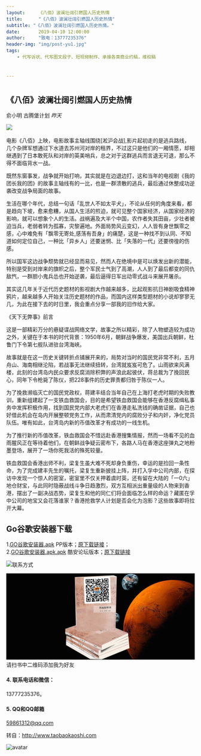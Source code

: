 ```yaml
---
layout:     《八佰》波澜壮阔引燃国人历史热情
title:      "《八佰》波澜壮阔引燃国人历史热情"
subtitle: "《八佰》波澜壮阔引燃国人历史热情。"
date:       2019-04-10 12:00:00
author:     "致电：13777235376"
header-img: "img/post-yu1.jpg"
tags:
    - 代写诉状、代写图文段子、短视频制作、承接各类商业约稿，维权稿


---
```


## 

# 

## 《八佰》波澜壮阔引燃国人历史热情

俞小明  古腾堡计划  *昨天*

![](https://pbs.twimg.com/media/EgvPbMKUwAAHyRy?format=jpg&name=900x900)

电影《八佰》上映，电影故事主轴线围绕[淞沪会战],影片起初走的是逃兵路线，几个杂牌军想通过下水道去苏州河对岸的租界，不过这只是他们的一厢情愿，却相继遇到了日本敢死队和对岸的英美哨兵，总之对于这群逃兵而言退无可退，那么不得不面临背水一战。

既然东窗事发，战争就开始打响，其实就是在边退边打，这和当年的电视剧《我的团长我的团》的故事主轴线有的一比，也是一群溃散的逃兵，最后通过休整成功逆袭改变战争局面的故事。

生活在哪个年代，总结一句话「乱世人不如太平犬」，不论从任何的角度来看，都是趋向下坡，愈来愈糟，从国人生活的煎迫，就可见整个国家经济，从国家经济的影响，就可以想象个人的生活。战祸遍及大半个中国，农作者失其田亩，少壮者被迫当兵，老弱者转为孤寡，灾黎遍地。外面局势风云变幻，人人皆有身世飘零之感，心中难免有「飘零无寄处,感荡有吾身」的痛楚，这是一种找不到认同、不知道如何定位自己，一种比「异乡人」还要迷惘、比「失落的一代」还要徬徨的伤感。

所以国军这边战争颓势就已经显而易见，然而人在绝境中是可以焕发出新的潜能，特别是受到对岸来的旗帜之后，整个军民士气到了高潮，人人到了最后都变的同仇敌忾，一群胆小鬼兵怂也开始逆袭，最后逼得日军出动零式战斗来展开屠杀。

其实这几年关于近代历史题材的影视剧大作越来越多，比起观影抗日神剧吸食精神鸦片，越来越多人开始关注历史题材的作品，而国内这样类型题材的小说却寥寥无几，为此在接下去的时日里，我会重点分享一部我的旧作给大家。

《天下无弊事》前言

这是一部精彩万分的悬疑谍战网络文学，故事之所以精彩，除了人物塑造较为成功之外，关键在于本书的时代背景：1950年6月，朝鲜战争爆发，美国出兵朝鲜，杜鲁门下令第七舰队进驻台湾海峡。

故事就是在这一历史关键转折点铺展开来的，局势对当时的国民党非常不利，五月舟山、海南相继沦陷，若战事无法继续扭转，台湾就岌岌可危了。山雨欲来风满楼，此刻的台湾岛内民众要求反腐消除积弊的声浪此起彼伏，蒋总裁为了挽回民心，同年下令枪毙了陈仪，把228事件的历史罪责都归咎于陈仪一人。

为了挽救濒临灭亡的国民党政权，蒋建丰结合当年自己在上海打老虎时期的失败教训，重新组建起了一支铁血救国会，目的是希望铁血救国会能够在香港反腐缉私事务中发挥积极作用，找到国民党内部大老虎们在香港走私洗钱的确凿证据，自己也好借此机会在岛内开展整顿党务工作，从而肃清党内的腐败分子和内奸，净化党员队伍。唯有如此，台湾岛内新的币值改革才有成功的一线生机。

为了推行新的币值改革，铁血救国会不惜远赴香港搜集情报，然而一场看不见的血雨腥风正在等待着他们，在朝鲜战争疑云密布下，各路人马在香港这座弹丸之地粉墨登场，展开了一场你死我活的殊死较量。

铁血救国会香港出师不利，梁复生虽大难不死却身负重伤，幸运的是捡回一条性命，为了完成建丰先生的嘱托，梁复生重新披挂上阵，并打入孚中公司内部，在探访中发现一个惊人的密室，密室里不仅关押着虞时英，还有留在大陆的「一0六」地仓财宝，与此同时隐蔽战线斗争日趋激烈，双方互相派出重量级的人物来到香港，摆出了一副决战态势，梁复生和他的同仁们将会面临怎么样的命运？藏匿在孚中公司的地宝又会花落谁家？香港抢救学人计划是否会化为泡影？这些故事即将拉开大幕。



## Go谷歌安装器下载

1.[GO谷歌安装器.apk](https://limbopro.github.io/usr/uploads/2019/10/429996859.apk)  PP版本；[原下载链接](https://wap.pp.cn/app_z5wdzyqhcxD/)；  
2.[GO谷歌安装器.apk.apk](https://limbopro.github.io/usr/uploads/2019/10/3239724929.apk)  酷安论坛版本；[原下载链接](https://www.coolapk.com/apk/com.goplaycn.googleinstall)

![联系方式](/img/yanjiang.jpg)

![请扫书中二维码添加我为好友：13777235376](/img/post-yu1.jpg)请扫书中二维码添加我为好友

#### 4.  联系电话和微信：

13777235376。

#### 5. QQ和QQ邮箱

59861312@qq.com

转自：http://www.taobaokaoshi.com

![avatar](https://taobaokaoshi.com/img/seo.jpg)
